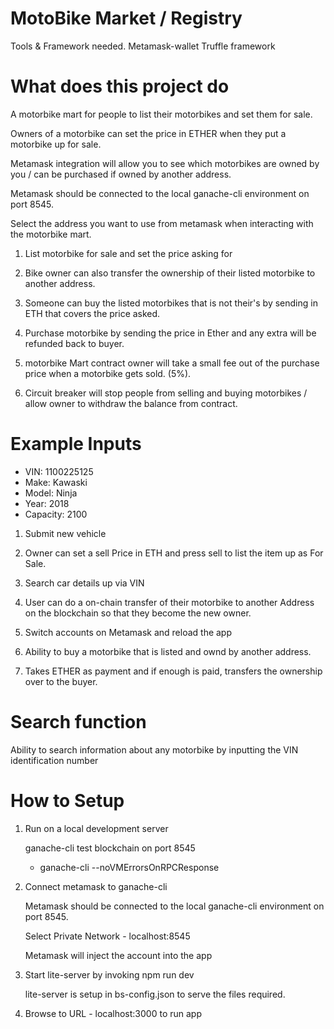 # MotoBike Market / Registry
Tools & Framework needed.
Metamask-wallet
Truffle framework

# What does this project do

A motorbike mart for people to list their motorbikes and set them for sale. 

Owners of a motorbike can set the price in ETHER when they put a motorbike up for sale.

Metamask integration will allow you to see which motorbikes are owned by you / can be purchased if owned by another address.

Metamask should be connected to the local ganache-cli environment on port 8545. 

Select the address you want to use from metamask when interacting with the motorbike mart. 

1. List motorbike for sale and set the price asking for
2. Bike owner can also transfer the ownership of their listed motorbike to another address.
3. Someone can buy the listed motorbikes that is not their's by sending in ETH that covers the price asked.
4. Purchase motorbike by sending the price in Ether and any extra will be refunded back to buyer. 

5. motorbike Mart contract owner will take a small fee out of the purchase price when a motorbike gets sold. (5%).
6. Circuit breaker will stop people from selling and buying motorbikes / allow owner to withdraw the balance from contract.

# Example Inputs 

 - VIN: 1100225125
 - Make: Kawaski 
 - Model: Ninja
 - Year: 2018
 - Capacity: 2100
 
1. Submit new vehicle 
2. Owner can set a sell Price in ETH and press sell to list the item up as For Sale.

3. Search car details up via VIN
4. User can do a on-chain transfer of their motorbike to another Address on the blockchain so that they become the new owner. 
5. Switch accounts on Metamask and reload the app

6. Ability to buy a motorbike that is listed and ownd by another address. 
7. Takes ETHER as payment and if enough is paid, transfers the ownership over to the buyer.

# Search function

Ability to search information about any motorbike by inputting the VIN identification number 

#
 
# How to Setup

1. Run on a local development server 

    ganache-cli test blockchain on port 8545

    - ganache-cli --noVMErrorsOnRPCResponse

2. Connect metamask to ganache-cli

    Metamask should be connected to the local ganache-cli environment on port 8545.
    
    Select Private Network - localhost:8545 
    
    Metamask will inject the account into the app

3. Start lite-server by invoking npm run dev

    lite-server is setup in bs-config.json to serve the files required. 
    
4. Browse to URL - localhost:3000 to run app